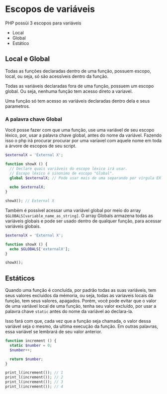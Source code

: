 # Escopos de variáveis

PHP possúi 3 escopos para variáveis 

- Local
- Global
- Estático

## Local e Global

Todas as funções declaradas dentro de uma função, possuem escopo, local,
ou seja, só são acessíveis dentro da função.

Todas as variáveis declaradas fora de uma função, possuem um escopo global.
Ou seja, nenhuma função tem acesso direto a variavel.

Uma função só tem acesso as variáveis declaradas dentro dela e seus parametros.

### A palavra chave Global

Você posse fazer com que uma função, use uma variável de seu escopo léxico,
por, usar a palavra chave global, antes do nome da variável. Fazendo isso
o php irá procurar procurar por uma variavel com aquele nome em toda
a árvore de escopos de seu script.

```php
$externalX = 'External X';

function showX () {
  // Declare quais variáveis do escopo léxico irá usar.
  // Escopo léxico é sinonimo de escopo "Global".
  global $externalX; // Pode usar mais de uma separando por vírgula EX: global $x, $y, $z...
  
  echo $externalX;
}

showX(); // External X
```

Também é possível acessar uma variável global por meio do array `$GLOBALS[variable_name_as_string]`.
O array Globals armazena todas as variáveis globais e pode ser usado dentro de qualquer função,
para acessar variáveis globais.

```php
$externalX = 'External X';

function showX () {
  echo $GLOBALS['externalX'];
}

showX();
```

## Estáticos

Quando uma função é concluída, por padrão todas as suas variáveis, tem seus valores
excluidos da mémoria, ou seja, todas as variaveis locais da função, tem seus valores,
apagados. Porém, você pode evitar que o valor de uma variável local de uma função, tenha
seu valor excluído, por usar a palavra chave `static` antes do nome da variável ao declara-la.

Isso fará com que, cada vez que a função seja chamada, o valor dessa variável seja o mesmo,
da ultima execução da função. Em outras palavras, essa variável se lembrará de seu valor
anterior.

```php
function increment () {
  static $number = 0;
  $number++;

  return $number;
}

print_l(increment()); // 1
print_l(increment()); // 2
print_l(increment()); // 3
print_l(increment()); // 4
```